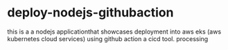 # deploy-nodejs-githubaction
this is a a nodejs applicationthat showcases deployment into aws eks (aws kubernetes cloud services) using github action a cicd tool.
 processing 